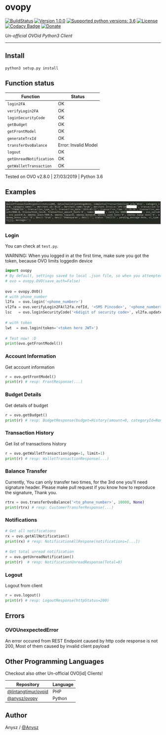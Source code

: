 # ovopy
[![BuildStatus](https://travis-ci.org/anysz/ovopy.svg?branch=master)](https://travis-ci.org/anysz/ovopy)
[![Version 1.0.0](https://img.shields.io/badge/stable-1.0.0-brightgreen.svg "Version 1.0.0")](https://github.com/anysz/ovopy)
[![Supported python versions: 3.6](https://img.shields.io/badge/python-3.6-green.svg "Supported python versions: 3.6")](https://www.python.org/download/releases/3.6/)
[![License](https://img.shields.io/github/license/anysz/ovopy.svg)](https://github.com/anysz/ovopy/blob/master/LICENSE)
[![Codacy Badge](https://api.codacy.com/project/badge/Grade/e8dfd96812194ac393d40ec5ef478a54)](https://www.codacy.com/app/anysz/ovopy?utm_source=github.com&amp;utm_medium=referral&amp;utm_content=anysz/ovopy&amp;utm_campaign=Badge_Grade)
[![Donate](https://img.shields.io/badge/donate-patreon-orange.svg)](https://www.patreon.com/anysz)

*Un-official OVOid Python3 Client*

---
## Install
`python3 setup.py install`

## Function status
| Function                	| Status               	|
|-------------------------	|----------------------	|
| `login2FA`              	| OK                   	|
| `verifyLogin2FA`        	| OK                   	|
| `loginSecurityCode`     	| OK                   	|
| `getBudget`             	| OK                   	|
| `getFrontModel`         	| OK                   	|
| `generateTrxId`         	| OK                   	|
| `transferOvoBalance`    	| Error: Invalid Model 	|
| `logout`                	| OK                   	|
| `getUnreadNotification` 	| OK                   	|
| `getWalletTransaction`  	| OK                   	|

Tested on OVO v2.8.0 | 27/03/2019 | Python 3.6

## Examples

![](fig1.jpg)

### Login
You can check at `test.py`.  

WARNING: When you logged in at the first time, make sure you got the token, because OVO limits loggedin device 
```python
import ovopy
# By default, settings saved to local .json file, so when you attempted to login with phone number (again) it'll use token that saved on local .json file resolved by phone number. You can disable this feature by adding `save_auth=False` at OVO class argument.
# ovo = ovopy.OVO(save_auth=False)

ovo = ovopy.OVO()
# with phone_number
l2fa  = ovo.login('<phone_number>')
vl2fa = ovo.verifyLogin2FA(l2fa.refId, '<SMS Pincode>', '<phone_number>')
lsc   = ovo.loginSecurityCode('<6digit of security code>', vl2fa.updateAccessToken)

# with token
lwt  = ovo.login(token='<token here JWT>')

# Test now! :D
print(ovo.getFrontModel())
```

### Account Information
Get account information
```python
r = ovo.getFrontModel()
print(r) # resp: FrontResponse(...)
```

### Budget Details
Get details of budget
```python
r = ovo.getBudget()
print(r) # resp: BudgetResponse(budget=History(amount=0, categoryId=None, spending=0), totalSpending=0, cycleDate=1, summary=[...])
```

### Transaction History
Get list of transactions history
```python
r = ovo.getWalletTransaction(page=1, limit=1)
print(r) # resp: WalletTransactionResponse(...)
```

### Balance Transfer
Currently, You can only transfer two times, for the 3rd one you'll need signature header. Please make pull request if you know how to reproduce the signature, Thank you.
```python
rtrx = ovo.transferOvoBalance('<to_phone_number>', 10000, None)
print(rtrx) # resp: CustomerTransferResponse(...)
```

### Notifications
```python
# Get all notifications
rx = ovo.getAllNotification()
print(rx) # resp: NotificationAllRespone(notifications=[...])

# Get total unread notification
r = ovo.getUnreadNotification()
print(r)  # resp: NotificationUnreadResponse(Total=0)
```

### Logout
Logout from client
```python
r = ovo.logout()
print(r) # resp: LogoutResponse(httpStatus=200)
```

## Errors
### OVOUnexpectedError
An error occured from REST Endpoint caused by http code response is not 200, Most of them caused by invalid client payload

## Other Programming Languages
Checkout also other Un-official OVO\[id] Clients!

| Repository                                                   	| Language 	|
|--------------------------------------------------------------	|----------	|
| [@lintangtimur/ovoid](https://github.com/lintangtimur/ovoid) 	| PHP      	|
| [@anysz/ovopy](https://github.com/anysz/ovopy)               	| Python   	|

## Author
Anysz / [@Anysz](https://github.com/anysz)
